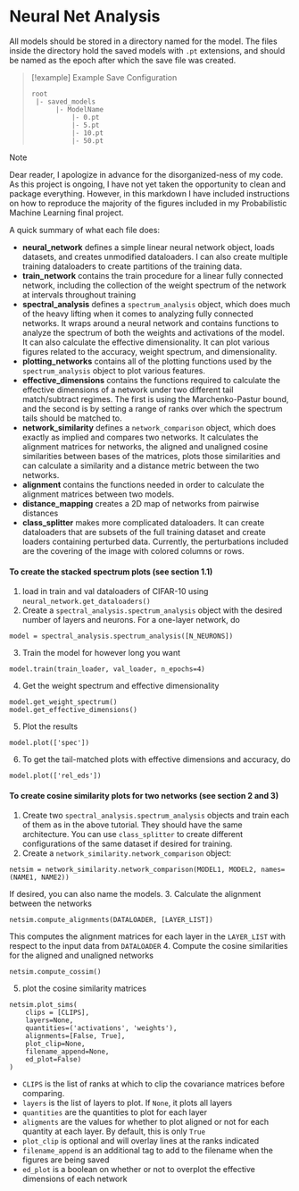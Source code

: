# Neural Net Analysis

All models should be stored in a directory named for the model. The files inside the directory hold the saved models with `.pt` extensions, and should be named as the epoch after which the save file was created. 
> [!example] Example Save Configuration
> ``` 
> root
>  |- saved_models
>  		|- ModelName
> 			|- 0.pt
> 			|- 5.pt
> 			|- 10.pt
>			|- 50.pt
> ```


> [!note]
> Dear reader, I apologize in advance for the disorganized-ness of my code. As this project is ongoing, I have not yet taken the opportunity to clean and package everything. However, in this markdown I have included instructions on how to reproduce the majority of the figures included in my Probabilistic Machine Learning final project. 

A quick summary of what each file does:
- **neural_network** defines a simple linear neural network object, loads datasets, and creates unmodified dataloaders. I can also create multiple training dataloaders to create partitions of the training data. 
- **train_network** contains the train procedure for a linear fully connected network, including the collection of the weight spectrum of the network at intervals throughout training
- **spectral_analysis** defines a `spectrum_analysis` object, which does much of the heavy lifting when it comes to analyzing fully connected networks. It wraps around a neural network and contains functions to analyze the spectrum of both the weights and activations of the model. It can also calculate the effective dimensionality. It can plot various figures related to the accuracy, weight spectrum, and dimensionality.
- **plotting_networks** contains all of the plotting functions used by the `spectrum_analysis` object to plot various features. 
- **effective_dimensions** contains the functions required to calculate the effective dimensions of a network under two different tail match/subtract regimes. The first is using the Marchenko-Pastur bound, and the second is by setting a range of ranks over which the spectrum tails should be matched to.  
- **network_similarity** defines a `network_comparison` object, which does exactly as implied and compares two networks. It calculates the alignment matrices for networks, the aligned and unaligned cosine similarities between bases of the matrices, plots those similarities and can calculate a similarity and a distance metric between the two networks. 
- **alignment** contains the functions needed in order to calculate the alignment matrices between two models.
- **distance_mapping** creates a 2D map of networks from pairwise distances
- **class_splitter** makes more complicated dataloaders. It can create dataloaders that are subsets of the full training dataset and create loaders containing perturbed data. Currently, the perturbations included are the covering of the image with colored columns or rows.

#### To create the stacked spectrum plots (see section 1.1)
1. load in train and val dataloaders of CIFAR-10 using `neural_network.get_dataloaders()`
2. Create a `spectral_analysis.spectrum_analysis` object with the desired number of layers and neurons. For a one-layer network, do 
```
model = spectral_analysis.spectrum_analysis([N_NEURONS])
```
3. Train the model for however long you want
```
model.train(train_loader, val_loader, n_epochs=4)
```
4. Get the weight spectrum and effective dimensionality
```
model.get_weight_spectrum()
model.get_effective_dimensions()
```
5. Plot the results
```
model.plot(['spec'])
```
6. To get the tail-matched plots with effective dimensions and accuracy, do
```
model.plot(['rel_eds'])
```

#### To create cosine similarity plots for two networks (see section 2 and 3)
1. Create two `spectral_analysis.spectrum_analysis` objects and train each of them as in the above tutorial. They should have the same architecture. You can use `class_splitter` to create different configurations of the same dataset if desired for training.
2. Create a `network_similarity.network_comparison` object:
```
netsim = network_similarity.network_comparison(MODEL1, MODEL2, names=(NAME1, NAME2))
```
If desired, you can also name the models.
3. Calculate the alignment between the networks
```
netsim.compute_alignments(DATALOADER, [LAYER_LIST])
```
This computes the alignment matrices for each layer in the `LAYER_LIST` with respect to the input data from `DATALOADER`
4. Compute the cosine similarities for the aligned and unaligned networks
```
netsim.compute_cossim()
```
5. plot the cosine similarity matrices
```
netsim.plot_sims(
	clips = [CLIPS],
	layers=None,  
	quantities=('activations', 'weights'),  
	alignments=[False, True],  
	plot_clip=None,  
	filename_append=None,  
	ed_plot=False)
)
```
- `CLIPS` is the list of ranks at which to clip the covariance matrices before comparing. 
- `layers` is the list of layers to plot. If `None`, it plots all layers
- `quantities` are the quantities to plot for each layer
- `aligments` are the values for whether to plot aligned or not for each quantity at each layer. By default, this is only `True`
- `plot_clip` is optional and will overlay lines at the ranks indicated
- `filename_append` is an additional tag to add to the filename when the figures are being saved
- `ed_plot` is a boolean on whether or not to overplot the effective dimensions of each network